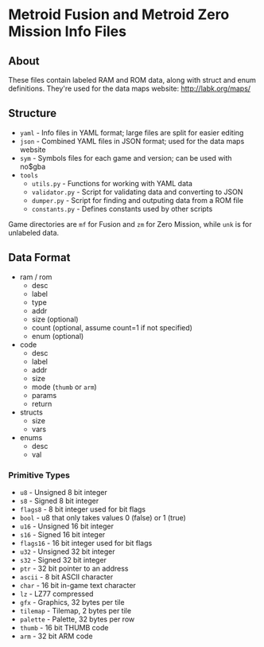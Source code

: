 # Metroid Fusion and Metroid Zero Mission Info Files

## About
These files contain labeled RAM and ROM data, along with struct and enum definitions. They're used for the data maps website: http://labk.org/maps/

## Structure
- `yaml` - Info files in YAML format; large files are split for easier editing
- `json` - Combined YAML files in JSON format; used for the data maps website
- `sym` - Symbols files for each game and version; can be used with no$gba
- `tools`
  - `utils.py` - Functions for working with YAML data
  - `validator.py` - Script for validating data and converting to JSON
  - `dumper.py` - Script for finding and outputing data from a ROM file
  - `constants.py` - Defines constants used by other scripts

Game directories are `mf` for Fusion and `zm` for Zero Mission, while `unk` is for unlabeled data.

## Data Format
- ram / rom
  - desc
  - label
  - type
  - addr
  - size (optional)
  - count (optional, assume count=1 if not specified)
  - enum (optional)
- code
  - desc
  - label
  - addr
  - size
  - mode (`thumb` or `arm`)
  - params
  - return
- structs
  - size
  - vars
- enums
  - desc
  - val

### Primitive Types
- `u8` - Unsigned 8 bit integer
- `s8` - Signed 8 bit integer
- `flags8` - 8 bit integer used for bit flags
- `bool` - u8 that only takes values 0 (false) or 1 (true)
- `u16` - Unsigned 16 bit integer
- `s16` - Signed 16 bit integer
- `flags16` - 16 bit integer used for bit flags
- `u32` - Unsigned 32 bit integer
- `s32` - Signed 32 bit integer
- `ptr` - 32 bit pointer to an address
- `ascii` - 8 bit ASCII character
- `char` - 16 bit in-game text character
- `lz` - LZ77 compressed
- `gfx` - Graphics, 32 bytes per tile
- `tilemap` - Tilemap, 2 bytes per tile
- `palette` - Palette, 32 bytes per row
- `thumb` - 16 bit THUMB code
- `arm` - 32 bit ARM code
